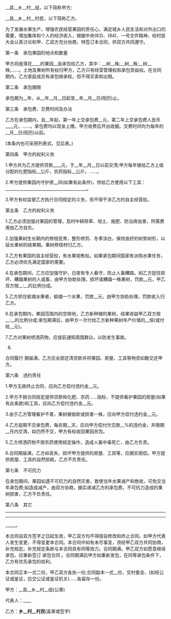 
 


__县__乡__村__组，以下简称甲方;


__县__乡__村__村民，以下简称乙方。


为了发展水果生产，增强农民经营果园的责任心，满足城乡人民生活和对外出口的需要，增加集体和个人的经济收入，根据中央(83)、(84)、一号文件精神，经村民大会认真讨论和甲、乙双方充分协商，特签订本合同，供双方共同遵守。


第一条　承包果园的地点和数量


甲方将座落在____的果园__亩承包给乙方，其中：__树__株;__树__株;__树__株;……。土地及果树所有权归甲方，乙方只有经营管理权和承包受益权。在合同期内，乙方家庭成员有承包继承权，但不得买卖和出租。


第二条　承包期限


承包期为__年，从__年__月__日起至__年__月__日(阳历)止。


第三条　承包费、交费时间及办法


乙方在承包期内，自__年起，第一年上交承包费__元，第二年上交承包费人民币____元，……。承包费均以现金上缴，甲方收费后开出收据。交费时间均为每年的__月__日(阳历)以前。


(本条内也可采用列表式，见后表。)


第四条　甲方的权利义务


1.甲方共为乙方提供贷款____元，于__年__月__日以前交清;甲方每年拨给乙方上级分配的化肥指标__公斤，农药指标__公斤，……。


2.甲方提供果园内守护房__间(如果有此条件)，供给乙方使用以下工具：________________________________________。


3.甲方有权监督乙方执行合同规定的义务，但不得干涉乙方的自主经营权。


第五条　乙方的权利义务


1.乙方必须加强对果园的管理，及时中耕除草、培土、施肥、防治病虫害，所需费用由乙方自负。


2.加强果树生长期内的修枝抚育，整形修剪、冬季涂白，保持良好的树势树形，以延长果树的结果期。果树修枝材归乙方。


3.乙方有果园的自主经营权，有水果销售权。如果承包期间国家有派购水果任务，乙方必须优先满足国家的需要。


4.在承包期间，乙方应加强守护，日夜有专人看守，防止人畜糟踏。如乙方捉住损坏、糟蹋果树的人或畜，由甲方协助处理，损坏或糟蹋一株果树，罚款__元，甲乙双方按__∶__的比例分成。


5.乙方抓住偷摘水果者，偷摘一个水果，罚款__元，由甲方协助处理，罚款收入归乙方。


6.在承包期内，果园范围内的空隙地，乙方新种植的果树，结果收益甲乙双方按__∶__的比例分成;承包期满后，由甲方一次付给乙方新种果树年产价值的__倍(或付给__元)。


7.乙方对果树喷洒药物，应提前通知周围群众，以防发生事故。


8.
合同履行
期届满，乙方应全部还清贷款并将果园、房屋、工具等物资如数交还甲方。


第六条　违约责任


1.甲方无故终止合同，应向乙方偿付违约金__元。


2.甲方不按合同规定提供贷款和化肥、农药……指标，不提供看护果园的房屋(如果有此条款)和工具，应向乙方偿付违约金__元。


3.由于乙方管理看护不善，果树被偷砍或损害一株，应向甲方偿付违约金__元。


4.乙方逾期不交承包费，每俞期__天，应向甲方偿付欠交款__%的违约金，并限期__月内交清，如仍然不交，甲方有权收回果园另包。


5.乙方喷洒药物不按农药使用规定操作，造成人畜中毒死亡，由乙方负责。


6.合同期届满，乙方如丢失、损坏甲方提供的房屋、工具等，应据实赔偿。甲方提供房屋、工具的自然损耗，乙方不负责任。


第七条　不可抗力


在承包期间，果园如遇不可抗力的自然灾害，致使当年水果减产和绝收，可免交当年承包费;如造成减产，由双方协商，据实递减乙方的承包费。不可抗力造成的果树损害，乙方不负责任。


第八条　其它


__________________________________


____________________________________


_____。


本合同自双方签字之日起生效，甲乙双方均不得擅自修改和终止合同。如甲方代表人发生变更，不得变更本合同。本合同中如有未尽事宜，须经甲乙双方共同协商，补充规定。补充规定条款与本合同具有同等效力。合同期满，甲乙双方如愿意继续承包，应重新签订
承包合同
。合同期满后甲方如重新发包，在同等承包条件下，乙方有优先承包的权利。


本合同正本一式二份，甲乙双方各执一份;合同副本一式__份，交村委会、(如经公证或鉴证，应交公证或鉴证机关)……各留存一份。


甲方：__县__乡__村__组(公章)


代表人：____


乙方：__乡__村__村民__(盖章或签字)




 


 

 
 
 
 
 
  


  
 

  


  


  
 
 
 
 

